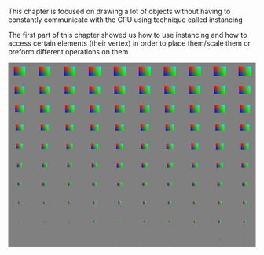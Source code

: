 This chapter is focused on drawing a lot of objects without having to constantly communicate with the CPU using technique called instancing 

The first part of this chapter showed us how to use instancing and how to access certain elements (their vertex) in order to place them/scale them or preform different operations on them 

![Alt text](Assets/ReadmeImages/instancing.png)